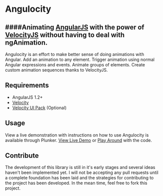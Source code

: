 # Angulocity
####Animating [AngularJS](https://angularjs.org) with the power of [VelocityJS](https://velocityjs.org) without having to deal with ngAnimation.
---
Angulocity is an effort to make better sense of doing animations with Angular. Add an animation to any element. Trigger animation using normal Angular expressions and events. Animate groups of elements. Create custom animation sequences thanks to VelocityJS.

## Requirements
* AngularJS 1.2+
* [Velocity](https://github.com/julianshapiro/velocity)
* [Velocity UI Pack](https://github.com/julianshapiro/velocity) (Optional)

## Usage
View a live demonstration with instructions on how to use Angulocity is available through Plunker. [View Live Demo](http://run.plnkr.co/u4frAeeMcqdUwRW7/) or [Play Around](http://plnkr.co/edit/oMjJF9gUXpy3damtPI4G?p=preview) with the code.

## Contribute
The development of this library is still in it's early stages and several ideas haven't been implemented yet. I will not be accepting any pull requests until a complete foundation has been laid and the strategies for contributing to the project has been developed. In the mean time, feel free to fork this project.

## 
